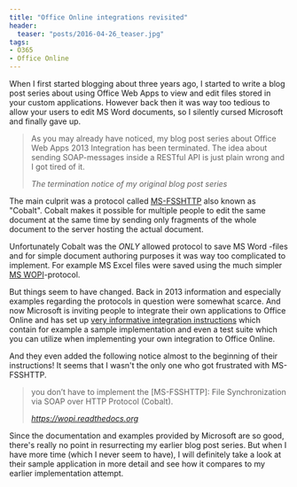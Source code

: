 ```yaml
---
title: "Office Online integrations revisited"
header:
  teaser: "posts/2016-04-26_teaser.jpg"
tags:
- O365
- Office Online
---
```


When I first started blogging about three years ago, I started to write 
a blog post series about using Office Web Apps to view and edit
files stored in your custom applications. However back then it was way too tedious 
to allow your users to edit MS Word documents, so I silently cursed Microsoft 
and finally gave up.

> As you may already have noticed, my blog post series about Office Web Apps 2013 Integration has been terminated. The idea about sending SOAP-messages inside a RESTful API is just plain wrong and I got tired of it.
>
> <cite>The termination notice of my original blog post series</cite>

The main culprit was a protocol called [MS-FSSHTTP](https://msdn.microsoft.com/en-us/library/dd943623(v=office.12).aspx) 
also known as "Cobalt". Cobalt makes it possible for multiple 
people to edit the same document at the same time by sending only 
fragments of the whole document to the server hosting the actual
document.

Unfortunately Cobalt was the *ONLY* allowed protocol to save 
MS Word -files and for simple document authoring purposes it was
way too complicated to implement. For example MS Excel files were
saved using the much simpler [MS WOPI](https://msdn.microsoft.com/en-us/library/hh622722(v=office.12).aspx)-protocol. 

But things seem to have changed. Back in 2013 information and 
especially examples regarding the protocols in question were somewhat scarce. 
And now Microsoft is inviting people to integrate their own 
applications to Office Online and has set up 
[very informative integration instructions](https://wopi.readthedocs.org) 
which contain for example a sample implementation and even a test suite which you can 
utilize when implementing your own integration to Office Online.

And they even added the following notice almost to the beginning of 
their instructions! It seems that I wasn't the only one who got
frustrated with MS-FSSHTTP.

> you don’t have to implement the [MS-FSSHTTP]: File Synchronization via SOAP over HTTP Protocol (Cobalt).
>
> <cite><a href="https://wopi.readthedocs.org/en/latest/overview.html#integration-process">https://wopi.readthedocs.org</a></cite>

Since the documentation and examples provided by Microsoft are so
good, there's really no point in resurrecting my earlier blog post series. 
But when I have more time (which I never seem to have), I will definitely
take a look at their sample application in more detail and see how it compares
to my earlier implementation attempt.
